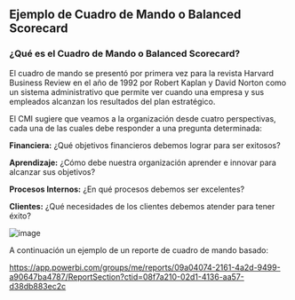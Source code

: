 ## Ejemplo de Cuadro de Mando o Balanced Scorecard

### ¿Qué es el Cuadro de Mando o Balanced Scorecard?

El cuadro de mando se presentó por primera vez para la revista Harvard Business Review en el año de 1992 por Robert Kaplan y David Norton como un sistema administrativo que permite ver cuando una empresa y sus empleados alcanzan los resultados del plan estratégico.

El CMI sugiere que veamos a la organización desde cuatro perspectivas, cada una de las cuales debe responder a una pregunta determinada:

**Financiera:** ¿Qué objetivos financieros debemos lograr para ser exitosos?

**Aprendizaje:** ¿Cómo debe nuestra organización aprender e innovar para alcanzar sus objetivos?

**Procesos Internos:** ¿En qué procesos debemos ser excelentes?

**Clientes:** ¿Qué necesidades de los clientes debemos atender para tener éxito?

![image](https://user-images.githubusercontent.com/58336896/140083278-c8b75120-3bb5-4247-ae42-accf1bf9065f.png)


A continuación un ejemplo de un reporte de cuadro de mando basado:

https://app.powerbi.com/groups/me/reports/09a04074-2161-4a2d-9499-a90647ba4787/ReportSection?ctid=08f7a210-02d1-4136-aa57-d38db883ec2c
